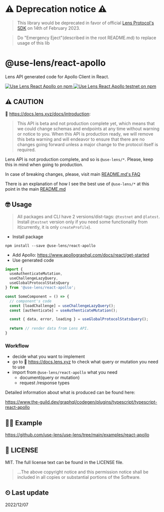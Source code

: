 # ⚠️ Deprecation notice ⚠️
> This library would be deprecated in favor of official [Lens Protocol's SDK](https://github.com/lens-protocol/lens-sdk) on 14th of February 2023.

> Do "Emergency Eject"(described in the root README.md) to replace usage of this lib

# @use-lens/react-apollo
Lens API generated code for Apollo Client in React.

<a href="https://www.npmjs.com/package/@use-lens/react-apollo" target="_blank" rel="noopener noreferrer">
  <img src="https://img.shields.io/npm/v/@use-lens/react-apollo/latest?color=limegreen&label=%40use-lens%2Freact-apollo&logo=Use%20Lens%20React%20Apollo%20on%20npm" alt="Use Lens React Apollo on npm"/>
</a>
<a href="https://www.npmjs.com/package/@use-lens/react-apollo" target="_blank" rel="noopener noreferrer">
  <img src="https://img.shields.io/npm/v/@use-lens/react-apollo/testnet?color=yellow&label=%40use-lens%2Freact-apollo&logo=Use%20Lens%20React%20Apollo%20testnet%20on%20npm" alt="Use Lens React Apollo testnet on npm"/>
</a>

## ⚠️ CAUTION
🌿 https://docs.lens.xyz/docs/introduction:
> This API is beta and not production complete yet, which means that we could change schemas and endpoints at any time without warning or notice to you. When this API is production ready, we will remove this beta warning and will endeavor to ensure that there are no changes going forward unless a major change to the protocol itself is required.

Lens API is not production complete, and so is `@use-lens/*`. Please, keep this in mind when going to production.

In case of breaking changes, please, visit main [README.md's FAQ](https://github.com/use-lens/use-lens#%EF%B8%8F-faq)

There is an explanation of how I see the best use of `@use-lens/*` at this point in the main [README.md](https://github.com/use-lens/use-lens#-usage)

## 🤓 Usage
> All packages and CLI have 2 versions/dist-tags: `@testnet` and `@latest`.
> Install `@testnet` version only if you need some functionality from it(currently, it is only `createProfile`).

- Install package
```
npm install --save @use-lens/react-apollo
```
- Add Apollo: https://www.apollographql.com/docs/react/get-started
- Use generated code

```typescript jsx
import {
  useAuthenticateMutation,
  useChallengeLazyQuery,
  useGlobalProtocolStatsQuery
} from '@use-lens/react-apollo';

const SomeComponent = () => {
  // component's code
  const [loadChallenge] = useChallengeLazyQuery();
  const [authenticate] = useAuthenticateMutation();

  const { data, error, loading } = useGlobalProtocolStatsQuery();
  
  return // render data from Lens API.
}
```

### Workflow
- decide what you want to implement
- go to 🌿 https://docs.lens.xyz to check what query or mutation you need to use
- import from `@use-lens/react-apollo` what you need
  - document(query or mutation)
  - request /response types

Detailed information about what is produced can be found here:

https://www.the-guild.dev/graphql/codegen/plugins/typescript/typescript-react-apollo

## 👨‍🏫 Example
https://github.com/use-lens/use-lens/tree/main/examples/react-apollo

## 🔎 LICENSE
MIT. The full license text can be found in the LICENSE file.

> ...The above copyright notice and this permission notice shall be included in all
copies or substantial portions of the Software.

## ⏲ Last update
2022/12/07